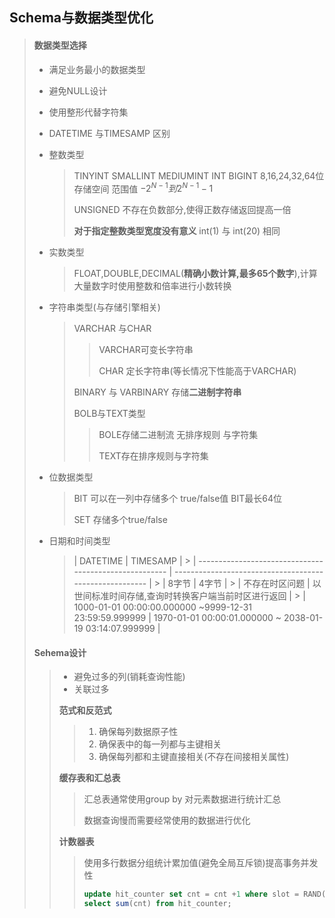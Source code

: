 ## Schema与数据类型优化

> #### 数据类型选择
>
> - 满足业务最小的数据类型
>
> - 避免NULL设计
>
> - 使用整形代替字符集
>
> - DATETIME 与TIMESAMP 区别
>
>
> - 整数类型
>
>   > TINYINT SMALLINT MEDIUMINT  INT BIGINT  8,16,24,32,64位存储空间  范围值 $-2^{N-1}到2^{N-1}-1$
>   >
>   > UNSIGNED 不存在负数部分,使得正数存储返回提高一倍
>   >
>   > **对于指定整数类型宽度没有意义**  int(1) 与 int(20) 相同
>
> - 实数类型
>
>   > FLOAT,DOUBLE,DECIMAL(**精确小数计算,最多65个数字**),计算大量数字时使用整数和倍率进行小数转换
>
> - 字符串类型(与存储引擎相关)
>
>   > VARCHAR 与CHAR
>   >
>   > > VARCHAR可变长字符串
>   > >
>   > > CHAR 定长字符串(等长情况下性能高于VARCHAR)
>   >
>   > 
>   >
>   > BINARY 与 VARBINARY 存储**二进制字符串**
>   >
>   > 
>   >
>   > BOLB与TEXT类型 
>   >
>   > > BOLE存储二进制流 无排序规则 与字符集   
>   > >
>   > > TEXT存在排序规则与字符集
>   >
>
> - 位数据类型
>
>   > BIT 可以在一列中存储多个 true/false值 BIT最长64位
>   >
>   > SET 存储多个true/false 
>
> - 日期和时间类型
>   > | DATETIME                                               | TIMESAMP                                                |
     >   | ------------------------------------------------------ | ------------------------------------------------------- |
     >   | 8字节                                                  | 4字节                                                   |
     >   | 不存在时区问题                                         | 以世间标准时间存储,查询时转换客户端当前时区进行返回     |
     >   | 1000-01-01 00:00:00.000000 ~9999-12-31 23:59:59.999999 | 1970-01-01 00:00:01.000000 ~ 2038-01-19 03:14:07.999999 |
>
> #### **Sehema设计**
>
> > - 避免过多的列(销耗查询性能)
> > - 关联过多
> >
> > **范式和反范式**
> >
> > > 1. 确保每列数据原子性
> > > 2. 确保表中的每一列都与主键相关
> > > 3. 确保每列都和主键直接相关(不存在间接相关属性)
> >
> > **缓存表和汇总表**
> >
> > > 汇总表通常使用group by 对元素数据进行统计汇总
> > >
> > > 数据查询慢而需要经常使用的数据进行优化
> >
> > **计数器表**
> >
> > > 使用多行数据分组统计累加值(避免全局互斥锁)提高事务并发性
> > >
> > > ~~~sql
> > > update hit_counter set cnt = cnt +1 where slot = RAND()*100;
> > > select sum(cnt) from hit_counter;
> > > ~~~
> >
> > 

